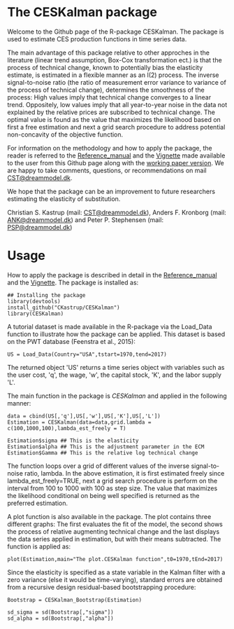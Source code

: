 # The CESKalman package
Welcome to the Github page of the R-package CESKalman. The package is used to estimate CES production functions in time series data. 

The main advantage of this package relative to other approches in the literature (linear trend assumption, Box-Cox transformation ect.) is that the process of technical change, known to potentially bias the elasticity estimate, is estimated in a flexible manner as an I(2) process. The inverse signal-to-noise ratio (the ratio of measurement error variance to variance of the process of technical change), determines the smoothness of the process: High values imply that technical change converges to a linear trend. Oppositely, low values imply that all year-to-year noise in the data not explained by the relative prices are subscribed to technical change. The optimal value is found as the value that maximizes the likelihood based on first a free estimation and next a grid search procedure to address potential non-concavity of the objective function.

For information on the methodology and how to apply the package, the reader is referred to the [Reference_manual](https://github.com/CKastrup/CESKalman/blob/master/Reference_manual.pdf) and the [Vignette](https://github.com/CKastrup/CESKalman/blob/master/VIGNETTE.pdf) made available to the user from this Github page along with the [working paper version](https://dreamgruppen.dk/media/9274/w2019_06.pdf). We are happy to take comments, questions, or recommendations on mail CST@dreammodel.dk. 

We hope that the package can be an improvement to future researchers estimating the elasticity of substitution.

Christian S. Kastrup (mail: CST@dreammodel.dk), Anders F. Kronborg (mail: ANK@dreammodel.dk) and Peter P. Stephensen (mail: PSP@dreammodel.dk)

# Usage
How to apply the package is described in detail in the [Reference_manual](https://github.com/CKastrup/CESKalman/blob/master/Reference_manual.pdf) and the [Vignette](https://github.com/CKastrup/CESKalman/blob/master/VIGNETTE.pdf). The package is installed as:

```{r,results='hide',warning=FALSE,message=FALSE}
## Installing the package
library(devtools)
install_github("CKastrup/CESKalman")
library(CESKalman)

```

A tutorial dataset is made available in the R-package via the Load_Data function to illustrate how the package can be applied. This dataset is based on the PWT database (Feenstra et al., 2015):

```{r,warning=FALSE,message=FALSE}
US = Load_Data(Country="USA",tstart=1970,tend=2017) 
```

The returned object 'US' returns a time series object with variables such as the user cost, 'q', the wage, 'w', the capital stock, 'K', and the labor supply 'L'.

The main function in the package is *CESKalman* and applied in the following manner:

```{r,warning=FALSE,message=F}
data = cbind(US[,'q'],US[,'w'],US[,'K'],US[,'L'])
Estimation = CESKalman(data=data,grid.lambda = c(100,1000,100),lambda_est_freely = T)

Estimation$sigma ## This is the elasticity
Estimation$alpha ## This is the adjustment parameter in the ECM
Estimation$Gamma ## This is the relative log technical change
```

The function loops over a grid of different values of the inverse signal-to-noise ratio, lambda. In the above estimation, it is first estimated freely since lambda_est_freely=TRUE, next a grid search procedure is perform on the interval from 100 to 1000 with 100 as step size. The value that maximizes the likelihood conditional on being well specified is returned as the preferred estimation.

A plot function is also available in the package. The plot contains three different graphs: The first evaluates the fit of the model, the second shows the process of relative augmenting technical change and the last displays the data series applied in estimation, but with their means subtracted. The function is applied as: 

```{r,warning=FALSE,message=FALSE}
plot(Estimation,main="The plot.CESKalman function",t0=1970,tEnd=2017)
```

Since the elasticity is specified as a state variable in the Kalman filter with a zero variance (else it would be time-varying), standard errors are obtained from a recursive design residual-based bootstrapping procedure:

```{r,warning=FALSE,message=FALSE}
Bootstrap = CESKalman_Bootstrap(Estimation)

sd_sigma = sd(Bootstrap[,"sigma"])
sd_alpha = sd(Bootstrap[,"alpha"])
```
